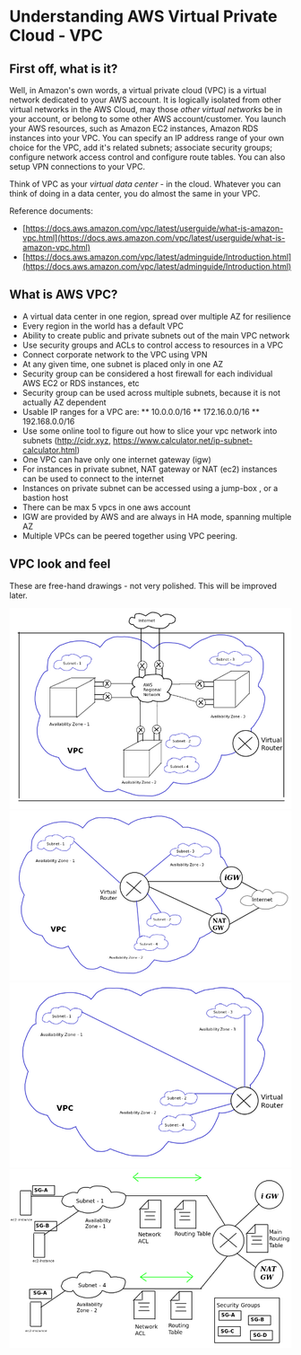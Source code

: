 # Understanding AWS Virtual Private Cloud - VPC
## First off, what is it?
Well, in Amazon's own words, a virtual private cloud (VPC) is a virtual network dedicated to your AWS account. It is logically isolated from other virtual networks in the AWS Cloud, may those *other virtual networks* be in your account, or belong to some other AWS account/customer. You launch your AWS resources, such as Amazon EC2 instances, Amazon RDS instances into your VPC. You can specify an IP address range of your own choice for the VPC, add it's related subnets; associate security groups; configure network access control and configure route tables. You can also setup VPN connections to your VPC.

Think of VPC as your *virtual data center* - in the cloud. Whatever you can think of doing in a data center, you do almost the same in your VPC.


Reference documents:
* [https://docs.aws.amazon.com/vpc/latest/userguide/what-is-amazon-vpc.html](https://docs.aws.amazon.com/vpc/latest/userguide/what-is-amazon-vpc.html)
* [https://docs.aws.amazon.com/vpc/latest/adminguide/Introduction.html](https://docs.aws.amazon.com/vpc/latest/adminguide/Introduction.html)

## What is AWS VPC?
* A virtual data center in one region, spread over multiple AZ for resilience
* Every region in the world has a default VPC
* Ability to create public and private subnets out of the main VPC network
* Use security groups and ACLs to control access to resources in a VPC
* Connect corporate network to the VPC using VPN
* At any given time, one subnet is placed only in one AZ
* Security group can be considered a host firewall for each individual AWS EC2 or RDS instances, etc
* Security group can be used across multiple subnets, because it is not actually AZ dependent
* Usable IP ranges for a VPC are:
** 10.0.0.0/16
** 172.16.0.0/16
** 192.168.0.0/16
* Use some online tool to figure out how to slice your vpc network into subnets (http://cidr.xyz, https://www.calculator.net/ip-subnet-calculator.html)
* One VPC can have only one internet gateway (igw)
* For instances in private subnet, NAT gateway or NAT (ec2) instances can be used to connect to the internet
* Instances on private subnet can be accessed using a jump-box , or a bastion host
* There can be max 5 vpcs in one aws account
* IGW are provided by AWS and are always in HA mode, spanning multiple AZ
* Multiple VPCs can be peered together using VPC peering.


## VPC look and feel
These are free-hand drawings - not very polished. This will be improved later.

![vpc-1.png](vpc-1.png)
![vpc-2.png](vpc-2.png)
![vpc-3.png](vpc-3.png)
![vpc-4.png](vpc-4.png)

